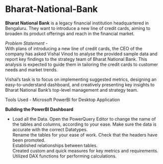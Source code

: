 # Bharat-National-Bank

 **Bharat National Bank** is a legacy financial institution headquartered in Bengaluru. They
 want to introduce a new line of credit cards, aiming to broaden its product
 offerings and reach in the financial market.   

 *Problem Statement* -    
 With plans of introducing a new line of credit cards, the CEO of the company has asked Vishal Vinod to analyse the provided sample data and
 report key findings to the strategy team of Bharat National Bank. This analysis is
 expected to guide them in tailoring the credit cards to customer needs and
 market trends.   

Vishal’s task is to focus on implementing suggested metrics, designing an easy-to-understand dashboard, and creatively presenting key insights to Bharat National Bank’s top-level management and strategy team.   

Tools Used - Microsoft PowerBI for Desktop Application   

**Building the PowerBI Dashboard**   

* Load all the Data. Open the PowerQuery Editor to change the name of the tables and columns, according to your ease. Make sure the data is accurate with the correct Datatypes.  
Rename the tables for your ease of work. Check that the headers have been promoted.   
Established relationships between tables.   
Created custom and quick measures for key metrics and requirements.   
Utilized DAX functions for performing calculations.

